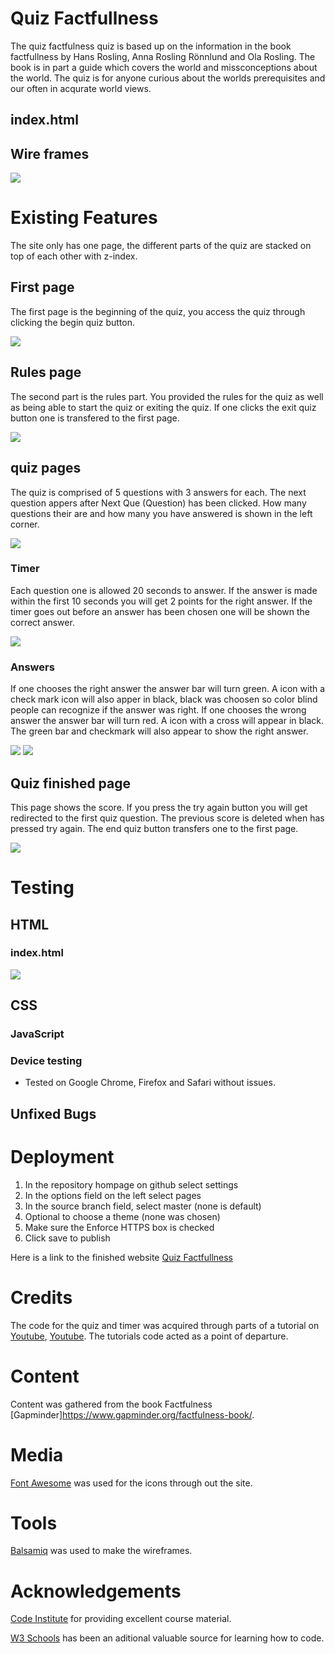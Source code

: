 # Quiz Factfullness

The quiz factfulness quiz is based up on the information in the book factfullness by Hans Rosling, Anna Rosling Rönnlund and Ola Rosling. The book is in part a guide which covers the world and missconceptions about the world.
The quiz is for anyone curious about the worlds prerequisites and our often in acqurate world views. 

## index.html



## Wire frames

![](assets/images/why-balsamiq.jpg)

# Existing Features
The site only has one page, the different parts of the quiz are stacked on top of each other with z-index.

## 

## 

## First page

The first page is the beginning of the quiz, you access the quiz through clicking the begin quiz button.

![](assets/images/first-page.jpg)

## Rules page

The second part is the rules part. You provided the rules for the quiz as well as being able to start the quiz or exiting the quiz. If one clicks the exit quiz button one is transfered to the first page.

![](assets/images/rules.jpg)

## quiz pages

The quiz is comprised of 5 questions with 3 answers for each. The next question appers after Next Que (Question) has been clicked. How many questions their are and how many you have answered is shown in the left corner. 

![](assets/images/quiz.jpg)

### Timer

Each question one is allowed 20 seconds to answer. If the answer is made within the first 10 seconds you will get 2 points for the right answer.
If the timer goes out before an answer has been chosen one will be shown the correct answer.

![](assets/images/time-out.jpg)

### Answers

If one chooses the right answer the answer bar will turn green. A icon with a check mark icon will also apper in black, black was choosen so color blind people can recognize if the answer was right.
If one chooses the wrong answer the answer bar will turn red. A icon with a cross will appear in black. The green bar and checkmark will also appear to show the right answer.

![](assets/images/right.jpg) ![](assets/images/wrong.jpg)

## Quiz finished page

This page shows the score. If you press the try again button you will get redirected to the first quiz question. The previous score is deleted when has pressed try again. 
The end quiz button transfers one to the first page.

![](assets/images/complete.jpg)


 # Testing

 ## HTML

 ### index.html 

 ![](assets/images/index.html-w3c-validaton.jpg)

## CSS



### JavaScript



### Device testing

* Tested on Google Chrome, Firefox and Safari without issues.

## Unfixed Bugs



# Deployment

1. In the repository hompage on github select settings
2. In the options field on the left  select pages
3. In the source branch field, select master (none is default)
4. Optional to choose a theme (none was chosen)
5. Make sure the Enforce HTTPS box is checked
6. Click save to publish

 Here is a link to the finished website [Quiz Factfullness](https://carlssonoscar.github.io/quiz-factfullness/)

# Credits

The code for the quiz and timer was acquired through parts of a tutorial on [Youtube](https://www.youtube.com/watch?v=pQr4O1OITJo&t=254s), [Youtube](https://www.youtube.com/watch?v=WUBhpSRS_fk&t=0s). The tutorials code acted as a point of departure.
# Content

Content was gathered from the book Factfulness [Gapminder]https://www.gapminder.org/factfulness-book/.

# Media

[Font Awesome](https://fontawesome.com/) was used for the icons through out the site.

# Tools

 [Balsamiq](https://balsamiq.com/) was used to make the wireframes.

# Acknowledgements 

[Code Institute](https://codeinstitute.net) for providing excellent course material.

[W3 Schools](https://w3school.com) has been an aditional valuable source for learning how to code.